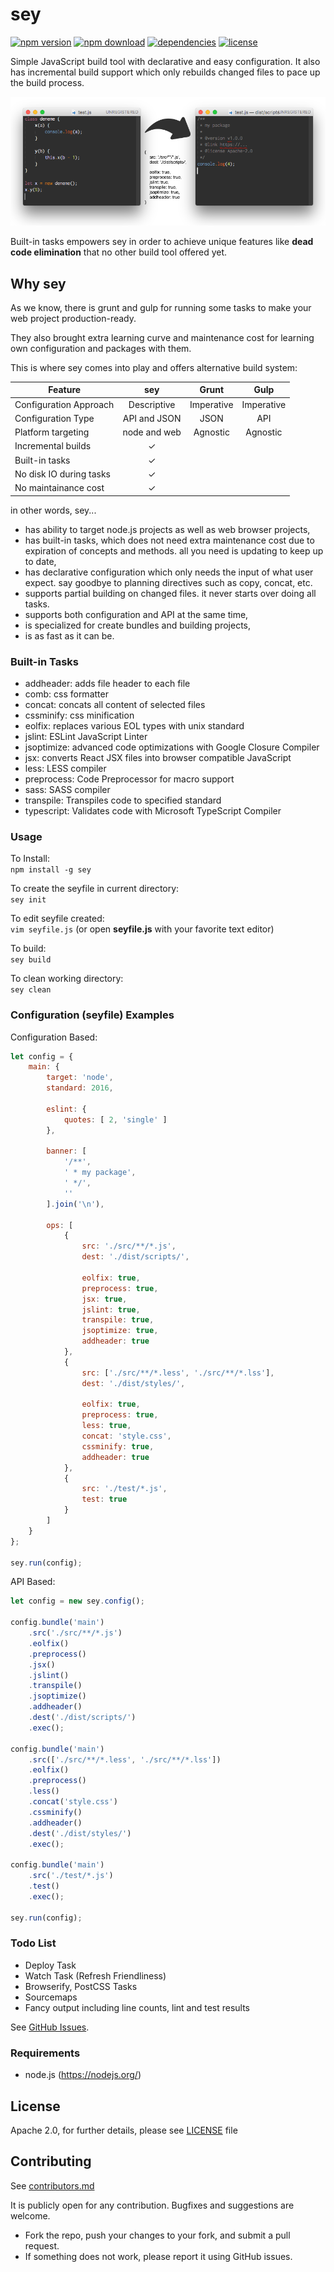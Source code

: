 # sey

[![npm version][npm-image]][npm-url]
[![npm download][download-image]][npm-url]
[![dependencies][dep-image]][dep-url]
[![license][license-image]][license-url]

Simple JavaScript build tool with declarative and easy configuration. It also has incremental build support which only rebuilds changed files to pace up the build process.

![Sey](docs/sey-effect.png)

Built-in tasks empowers sey in order to achieve unique features like **dead code elimination** that no other build tool offered yet.


## Why sey

As we know, there is grunt and gulp for running some tasks to make your web project production-ready. 

They also brought extra learning curve and maintenance cost for learning own configuration and packages with them.

This is where sey comes into play and offers alternative build system:

| Feature                 | sey          | Grunt        | Gulp         |
| ----------------------- |:------------:|:------------:|:------------:|
| Configuration Approach  | Descriptive  | Imperative   | Imperative   |
| Configuration Type      | API and JSON | JSON         | API          |
| Platform targeting      | node and web | Agnostic     | Agnostic     |
| Incremental builds      | ✓            |              |              |
| Built-in tasks          | ✓            |              |              |
| No disk IO during tasks | ✓            |              |              |
| No maintainance cost    | ✓            |              |              |

in other words, sey...

- has ability to target node.js projects as well as web browser projects,
- has built-in tasks, which does not need extra maintenance cost due to expiration of concepts and methods. all you need is updating to keep up to date,
- has declarative configuration which only needs the input of what user expect. say goodbye to planning directives such as copy, concat, etc.
- supports partial building on changed files. it never starts over doing all tasks.
- supports both configuration and API at the same time,
- is specialized for create bundles and building projects,
- is as fast as it can be.


### Built-in Tasks

* addheader: adds file header to each file
* comb: css formatter
* concat: concats all content of selected files
* cssminify: css minification
* eolfix: replaces various EOL types with unix standard
* jslint: ESLint JavaScript Linter
* jsoptimize: advanced code optimizations with Google Closure Compiler
* jsx: converts React JSX files into browser compatible JavaScript
* less: LESS compiler
* preprocess: Code Preprocessor for macro support
* sass: SASS compiler
* transpile: Transpiles code to specified standard
* typescript: Validates code with Microsoft TypeScript Compiler


### Usage

To Install:   
`npm install -g sey`

To create the seyfile in current directory:   
`sey init`

To edit seyfile created:   
`vim seyfile.js` (or open **seyfile.js** with your favorite text editor)

To build:   
`sey build`

To clean working directory:   
`sey clean`


### Configuration (seyfile) Examples

Configuration Based:

```js
let config = {
    main: {
        target: 'node',
        standard: 2016,

        eslint: {
            quotes: [ 2, 'single' ]
        },

        banner: [
            '/**',
            ' * my package',
            ' */',
            ''
        ].join('\n'),

        ops: [
            {
                src: './src/**/*.js',
                dest: './dist/scripts/',

                eolfix: true,
                preprocess: true,
                jsx: true,
                jslint: true,
                transpile: true,
                jsoptimize: true,
                addheader: true
            },
            {
                src: ['./src/**/*.less', './src/**/*.lss'],
                dest: './dist/styles/',

                eolfix: true,
                preprocess: true,
                less: true,
                concat: 'style.css',
                cssminify: true,
                addheader: true
            },
            {
                src: './test/*.js',
                test: true
            }
        ]
    }
};

sey.run(config);
```

API Based:

```js
let config = new sey.config();

config.bundle('main')
    .src('./src/**/*.js')
    .eolfix()
    .preprocess()
    .jsx()
    .jslint()
    .transpile()
    .jsoptimize()
    .addheader()
    .dest('./dist/scripts/')
    .exec();

config.bundle('main')
    .src(['./src/**/*.less', './src/**/*.lss'])
    .eolfix()
    .preprocess()
    .less()
    .concat('style.css')
    .cssminify()
    .addheader()
    .dest('./dist/styles/')
    .exec();

config.bundle('main')
    .src('./test/*.js')
    .test()
    .exec();

sey.run(config);
```


### Todo List

- Deploy Task
- Watch Task (Refresh Friendliness)
- Browserify, PostCSS Tasks
- Sourcemaps
- Fancy output including line counts, lint and test results

See [GitHub Issues](https://github.com/eserozvataf/sey/issues).


### Requirements

* node.js (https://nodejs.org/)


## License

Apache 2.0, for further details, please see [LICENSE](LICENSE) file


## Contributing

See [contributors.md](contributors.md)

It is publicly open for any contribution. Bugfixes and suggestions are welcome.

* Fork the repo, push your changes to your fork, and submit a pull request.
* If something does not work, please report it using GitHub issues.

[npm-image]: https://img.shields.io/npm/v/sey.svg?style=flat-square
[npm-url]: https://www.npmjs.com/package/sey
[download-image]: https://img.shields.io/npm/dt/sey.svg?style=flat-square
[dep-image]: https://img.shields.io/david/eserozvataf/sey.svg?style=flat-square
[dep-url]: https://github.com/eserozvataf/sey
[license-image]: https://img.shields.io/npm/l/sey.svg?style=flat-square
[license-url]: https://github.com/eserozvataf/sey/blob/master/LICENSE
